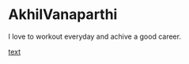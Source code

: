 # AkhilVanaparthi
I love to workout everyday and achive a good career.


[text](C:\Users\S545658\Pictures\Screenshots)

